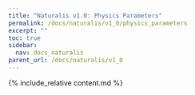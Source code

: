 ```yaml
---
title: "Naturalis v1.0: Physics Parameters"
permalink: /docs/naturalis/v1_0/physics_parameters
excerpt: ""
toc: true
sidebar:
  nav: docs_naturalis
parent_url: /docs/naturalis/v1_0
---
```


{% include_relative content.md %}
